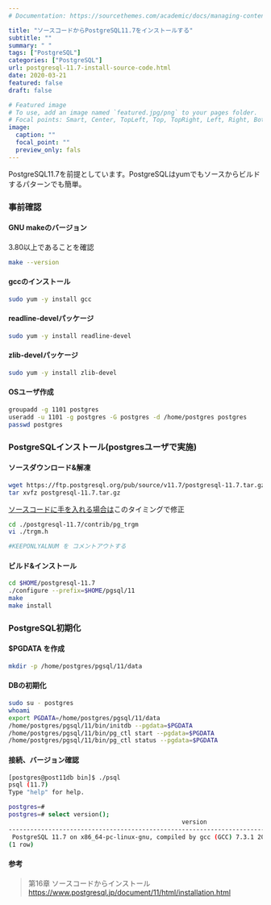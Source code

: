 ```yaml
---
# Documentation: https://sourcethemes.com/academic/docs/managing-content/

title: "ソースコードからPostgreSQL11.7をインストールする"
subtitle: ""
summary: " "
tags: ["PostgreSQL"]
categories: ["PostgreSQL"]
url: postgresql-11.7-install-source-code.html
date: 2020-03-21
featured: false
draft: false

# Featured image
# To use, add an image named `featured.jpg/png` to your pages folder.
# Focal points: Smart, Center, TopLeft, Top, TopRight, Left, Right, BottomLeft, Bottom, BottomRight.
image:
  caption: ""
  focal_point: ""
  preview_only: fals
---
```




PostgreSQL11.7を前提としています。PostgreSQLはyumでもソースからビルドするパターンでも簡単。

### 事前確認

#### GNU makeのバージョン

3.80以上であることを確認

```sh
make --version
```

#### gccのインストール

```sh
sudo yum -y install gcc
```

#### readline-develパッケージ

```sh
sudo yum -y install readline-devel
```

#### zlib-develパッケージ

```sh
sudo yum -y install zlib-devel
```

#### OSユーザ作成

```sh
groupadd -g 1101 postgres
useradd -u 1101 -g postgres -G postgres -d /home/postgres postgres
passwd postgres
```

### PostgreSQLインストール(postgresユーザで実施)

#### ソースダウンロード&解凍

```sh
wget https://ftp.postgresql.org/pub/source/v11.7/postgresql-11.7.tar.gz
tar xvfz postgresql-11.7.tar.gz
```

<u>ソースコードに手を入れる場合は</u>このタイミングで修正

```sh
cd ./postgresql-11.7/contrib/pg_trgm
vi ./trgm.h

#KEEPONLYALNUM を コメントアウトする
```

#### ビルド&インストール

```sh
cd $HOME/postgresql-11.7
./configure --prefix=$HOME/pgsql/11
make
make install
```

### PostgreSQL初期化

#### $PGDATA を作成

```sh
mkdir -p /home/postgres/pgsql/11/data
```

#### DBの初期化

```sh
sudo su - postgres
whoami
export PGDATA=/home/postgres/pgsql/11/data
/home/postgres/pgsql/11/bin/initdb --pgdata=$PGDATA
/home/postgres/pgsql/11/bin/pg_ctl start --pgdata=$PGDATA
/home/postgres/pgsql/11/bin/pg_ctl status --pgdata=$PGDATA
```

#### 接続、バージョン確認

```sh
[postgres@post11db bin]$ ./psql
psql (11.7)
Type "help" for help.

postgres=# 
postgres=# select version();
                                                version                                                 
--------------------------------------------------------------------------------------------------------
 PostgreSQL 11.7 on x86_64-pc-linux-gnu, compiled by gcc (GCC) 7.3.1 20180712 (Red Hat 7.3.1-6), 64-bit
(1 row)
```

#### 参考

> 第16章 ソースコードからインストール https://www.postgresql.jp/document/11/html/installation.html